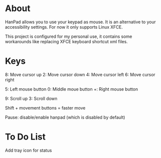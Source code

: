 # About
HanPad allows you to use your keypad as mouse. It is an alternative to your accessibility settings. For now it only supports Linux XFCE.

This project is configured for my personal use, it contains some workarounds like replacing XFCE keyboard shortcut xml files.

# Keys
8: Move cursor up
2: Move cursor down
4: Move cursor left
6: Move cursor right

5: Left mouse button
0: Middle moue button
+: Right mouse button

9: Scroll up
3: Scroll down

Shift + movement buttons = faster move

Pause: disable/enable hanpad (which is disabled by default)

# To Do List
Add tray icon for status
